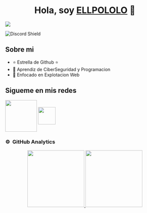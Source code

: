 <div align="center">
<h1 align="center">Hola, soy <a href="https://github.com/ELLPOLOLO">ELLPOLOLO</a> 👋</h1>
</div>
<img src="https://github.com/user-attachments/assets/79d6e058-607d-4459-942c-233c9a783eef">

![Discord Shield](https://discordapp.com/api/guilds/807719549075980308/widget.png?style=shield)

## Sobre mi

- ⭐ Estrella de Github ⭐ 
- 📲 Aprendiz de CiberSeguridad y Programacion
- 🎥 Enfocado en Explotacion Web

## Sigueme en mis redes

<a href = 'https://discord.gg/X79aFu6XG6'> <img width = '100px' align= 'center' src="https://github.com/user-attachments/assets/ffde2add-02a6-4582-a70a-66c8dba6e043"/></a> 
<a href = 'https://www.instagram.com/04_useer/'> <img width = '55px' align= 'center' src="https://github.com/user-attachments/assets/94452bf1-80d6-4ba8-a560-aaeef53c6d28"/></a> 


### ⚙️ &nbsp;GitHub Analytics

<p align="center">
<a href="https://github.com/ELLPOLOLO">
  <img height="180em" src="https://github-readme-stats-eight-theta.vercel.app/api?username=ELLPOLOLO&show_icons=true&theme=algolia&include_all_commits=true&count_private=true"/>
  <img height="180em" src="https://github-readme-stats-eight-theta.vercel.app/api/top-langs/?username=anii693&layout=compact&langs_count=8&theme=algolia"/>
</a>
</p>

